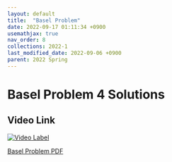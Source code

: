 ```yaml
---
layout: default
title:  "Basel Problem"
date: 2022-09-17 01:11:34 +0900
usemathjax: true
nav_order: 8
collections: 2022-1
last_modified_date: 2022-09-06 +0900
parent: 2022 Spring
---
```

# Basel Problem 4 Solutions

## Video Link

[![Video Label](https://img.youtube.com/vi/IG8vauwDC5c/hqdefault.jpg)](https://youtu.be/IG8vauwDC5c)

<!-- ## PDF Download -->

<!-- <object data="../2022_1_download/basel_problem.pdf" width="750" height="1075" type='application/pdf'></object> -->
<a target='_blank' href='../../2022_1_download/basel_problem.pdf'>Basel Problem PDF</a>